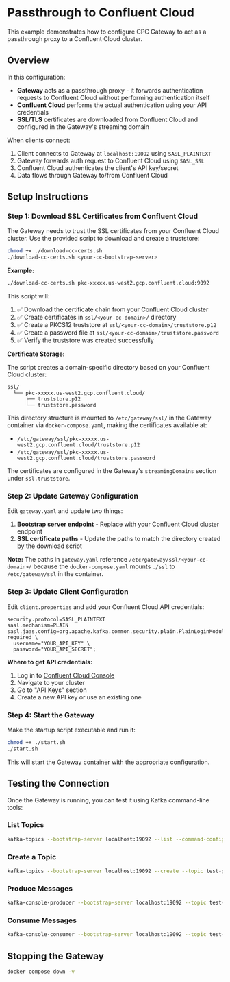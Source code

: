 # Passthrough to Confluent Cloud

This example demonstrates how to configure CPC Gateway to act as a passthrough proxy to a Confluent Cloud cluster. 

## Overview

In this configuration:
- **Gateway** acts as a passthrough proxy - it forwards authentication requests to Confluent Cloud without performing authentication itself
- **Confluent Cloud** performs the actual authentication using your API credentials
- **SSL/TLS** certificates are downloaded from Confluent Cloud and configured in the Gateway's streaming domain


When clients connect:
1. Client connects to Gateway at `localhost:19092` using `SASL_PLAINTEXT`
2. Gateway forwards auth request to Confluent Cloud using `SASL_SSL`
3. Confluent Cloud authenticates the client's API key/secret
4. Data flows through Gateway to/from Confluent Cloud


## Setup Instructions

### Step 1: Download SSL Certificates from Confluent Cloud

The Gateway needs to trust the SSL certificates from your Confluent Cloud cluster. Use the provided script to download and create a truststore:

```bash
chmod +x ./download-cc-certs.sh
./download-cc-certs.sh <your-cc-bootstrap-server>
```

**Example:**
```bash
./download-cc-certs.sh pkc-xxxxx.us-west2.gcp.confluent.cloud:9092
```

This script will:
1. ✅ Download the certificate chain from your Confluent Cloud cluster
2. ✅ Create certificates in `ssl/<your-cc-domain>/` directory
3. ✅ Create a PKCS12 truststore at `ssl/<your-cc-domain>/truststore.p12`
4. ✅ Create a password file at `ssl/<your-cc-domain>/truststore.password`
5. ✅ Verify the truststore was created successfully

**Certificate Storage:**

The script creates a domain-specific directory based on your Confluent Cloud cluster:
```
ssl/
  └── pkc-xxxxx.us-west2.gcp.confluent.cloud/
      ├── truststore.p12
      └── truststore.password
```

This directory structure is mounted to `/etc/gateway/ssl/` in the Gateway container via `docker-compose.yaml`, making the certificates available at:
- `/etc/gateway/ssl/pkc-xxxxx.us-west2.gcp.confluent.cloud/truststore.p12`
- `/etc/gateway/ssl/pkc-xxxxx.us-west2.gcp.confluent.cloud/truststore.password`

The certificates are configured in the Gateway's `streamingDomains` section under `ssl.truststore`.

### Step 2: Update Gateway Configuration

Edit `gateway.yaml` and update two things:

1. **Bootstrap server endpoint** - Replace with your Confluent Cloud cluster endpoint
2. **SSL certificate paths** - Update the paths to match the directory created by the download script


**Note:** The paths in `gateway.yaml` reference `/etc/gateway/ssl/<your-cc-domain>/` because the `docker-compose.yaml` mounts `./ssl` to `/etc/gateway/ssl` in the container.

### Step 3: Update Client Configuration

Edit `client.properties` and add your Confluent Cloud API credentials:

```properties
security.protocol=SASL_PLAINTEXT
sasl.mechanism=PLAIN
sasl.jaas.config=org.apache.kafka.common.security.plain.PlainLoginModule required \
  username="YOUR_API_KEY" \
  password="YOUR_API_SECRET";
```

**Where to get API credentials:**
1. Log in to [Confluent Cloud Console](https://confluent.cloud)
2. Navigate to your cluster
3. Go to "API Keys" section
4. Create a new API key or use an existing one

### Step 4: Start the Gateway

Make the startup script executable and run it:

```bash
chmod +x ./start.sh
./start.sh
```

This will start the Gateway container with the appropriate configuration.

## Testing the Connection

Once the Gateway is running, you can test it using Kafka command-line tools:

### List Topics

```bash
kafka-topics --bootstrap-server localhost:19092 --list --command-config client.properties
```

### Create a Topic

```bash
kafka-topics --bootstrap-server localhost:19092 --create --topic test-gateway-topic --command-config client.properties
```

### Produce Messages

```bash
kafka-console-producer --bootstrap-server localhost:19092 --topic test-gateway-topic --producer.config client.properties
```

### Consume Messages

```bash
kafka-console-consumer --bootstrap-server localhost:19092 --topic test-gateway-topic --from-beginning --consumer.config client.properties
```

## Stopping the Gateway

```bash
docker compose down -v
```